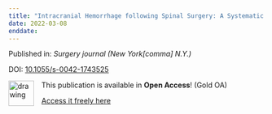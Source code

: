 ```yaml
---
title: "Intracranial Hemorrhage following Spinal Surgery: A Systematic Review of a Rare Complication."
date: 2022-03-08
enddate:
---
```


Published in: *Surgery journal (New York[comma] N.Y.)*

DOI: [10.1055/s-0042-1743525](https://doi.org/10.1055/s-0042-1743525)

<img src="https://upload.wikimedia.org/wikipedia/commons/thumb/7/77/Open_Access_logo_PLoS_transparent.svg/800px-Open_Access_logo_PLoS_transparent.svg.png" alt="drawing" width="50" align="left"/> &nbsp;&nbsp;&nbsp;This publication is available in **Open Access**! (Gold OA)

&nbsp;&nbsp;&nbsp;<a href="https://doi.org/10.1055/s-0042-1743525">Access it freely here</a>

